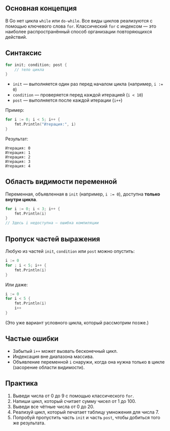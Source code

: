 
## Основная концепция

В Go нет цикла `while` или `do-while`. Все виды циклов реализуются с помощью ключевого слова `for`. Классический `for` с индексом — это наиболее распространённый способ организации повторяющихся действий.

## Синтаксис

```go
for init; condition; post {
    // тело цикла
}
```

- `init` — выполняется один раз перед началом цикла (например, `i := 0`)
- `condition` — проверяется перед каждой итерацией (`i < 10`)
- `post` — выполняется после каждой итерации (`i++`)

Пример:

```go
for i := 0; i < 5; i++ {
    fmt.Println("Итерация:", i)
}
```

Результат:

```
Итерация: 0
Итерация: 1
Итерация: 2
Итерация: 3
Итерация: 4
```

## Область видимости переменной

Переменная, объявленная в `init` (например, `i := 0`), доступна **только внутри цикла**.

```go
for i := 0; i < 3; i++ {
    fmt.Println(i)
}
// Здесь i недоступна — ошибка компиляции
```

## Пропуск частей выражения

Любую из частей `init`, `condition` или `post` можно опустить:

```go
i := 0
for ; i < 5; i++ {
    fmt.Println(i)
}
```

Или даже:

```go
i := 0
for i < 5 {
    fmt.Println(i)
    i++
}
```

(Это уже вариант условного цикла, который рассмотрим позже.)

## Частые ошибки

- Забытый `i++` может вызвать бесконечный цикл.
- Индексация вне диапазона массива.
- Объявление переменной `i` снаружи, когда она нужна только в цикле (засорение области видимости).

## Практика

1. Выведи числа от 0 до 9 с помощью классического `for`.
2. Напиши цикл, который считает сумму чисел от 1 до 100.
3. Выведи все чётные числа от 0 до 20.
4. Реализуй цикл, который печатает таблицу умножения для числа 7.
5. Попробуй пропустить часть `init` и часть `post`, чтобы добиться того же результата.
